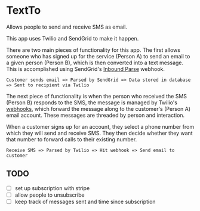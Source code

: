 # TextTo

Allows people to send and receive SMS as email.

This app uses Twilio and SendGrid to make it happen.

There are two main pieces of functionality for this app. The first allows someone who has signed up for the service (Person A) to send an email to a given person (Person B), which is then converted into a text message. This is accomplished using SendGrid's [Inbound Parse](https://sendgrid.com/docs/for-developers/parsing-email/setting-up-the-inbound-parse-webhook/) webhook.

```
Customer sends email => Parsed by SendGrid => Data stored in database => Sent to recipient via Twilio
```

The next piece of functionality is when the person who received the SMS (Person B) responds to the SMS, the message is managed by Twilio's [webhooks](https://www.twilio.com/docs/chat/webhook-events), which forward the message along to the customer's (Person A) email account. These messages are threaded by person and interaction.

When a customer signs up for an account, they select a phone number from which they will send and receive SMS. They then decide whether they want that number to forward calls to their existing number.

```
Receive SMS => Parsed by Twilio => Hit webhook => Send email to customer
```

## TODO

- [ ] set up subscription with stripe
- [ ] allow people to unsubscribe
- [ ] keep track of messages sent and time since subscription